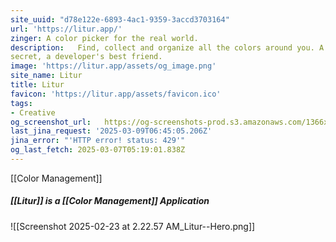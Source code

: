 ```yaml
---
site_uuid: "d78e122e-6893-4ac1-9359-3accd3703164"
url: 'https://litur.app/'
zinger: A color picker for the real world.
description:   Find, collect and organize all the colors around you. A designer’s best-kept
secret, a developer's best friend.
image: 'https://litur.app/assets/og_image.png'
site_name: Litur
title: Litur
favicon: 'https://litur.app/assets/favicon.ico'
tags:
- Creative
og_screenshot_url:   https://og-screenshots-prod.s3.amazonaws.com/1366x768/80/false/879e545e800c27ae844bc77226e334913e75f157a5ffec75f4ca0221ac58a3c4.jpeg
last_jina_request: '2025-03-09T06:45:05.206Z'
jina_error: "'HTTP error! status: 429'"
og_last_fetch: 2025-03-07T05:19:01.838Z
---
```


[[Color Management]]

##### [[Litur]] is a [[Color Management]] Application
![[Screenshot 2025-02-23 at 2.22.57 AM_Litur--Hero.png]]

